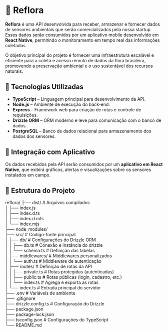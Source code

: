 # 🌿 Reflora

**Reflora** é uma API desenvolvida para receber, armazenar e fornecer dados de sensores ambientais que serão comercializados pela nossa startup. Esses dados serão consumidos por um aplicativo mobile desenvolvido em **React Native**, permitindo o monitoramento em tempo real das informações coletadas.

O objetivo principal do projeto é fornecer uma infraestrutura escalável e eficiente para a coleta e acesso remoto de dados da flora brasileira, promovendo a preservação ambiental e o uso sustentável dos recursos naturais.

## 🚀 Tecnologias Utilizadas

- **TypeScript** – Linguagem principal para desenvolvimento da API.
- **Node.js** – Ambiente de execução do back-end.
- **Express** – Framework web para criação de rotas e controle de requisições.
- **Drizzle ORM** – ORM moderno e leve para comunicação com o banco de dados.
- **PostgreSQL** – Banco de dados relacional para armazenamento dos dados dos sensores.

## 📱 Integração com Aplicativo

Os dados recebidos pela API serão consumidos por um **aplicativo em React Native**, que exibirá gráficos, alertas e visualizações sobre os sensores instalados em campo.

## 📂 Estrutura do Projeto

reflora/
├── dist/                    # Arquivos compilados  
│   ├── index.js  
│   ├── index.d.ts  
│   ├── index.d.mts  
│   └── index.mjs  
├── node_modules/  
├── src/                     # Código-fonte principal  
│   ├── db/                  # Configurações do Drizzle ORM  
│   │   ├── db.ts            # Conexão e instância do drizzle  
│   │   └── schema.ts        # Definição das tabelas  
│   ├── middlewares/         # Middlewares personalizados  
│   │   └── auth.ts          # Middleware de autenticação  
│   ├── routes/              # Definição de rotas da API  
│   │   ├── private.ts       # Rotas protegidas (autenticadas)  
│   │   ├── public.ts        # Rotas públicas (login, cadastro, etc.)  
│   │   └── index.ts         # Agrega e exporta as rotas  
│   └── index.ts             # Entrada principal do servidor  
├── .env                     # Variáveis de ambiente  
├── .gitignore  
├── drizzle.config.ts        # Configuração do Drizzle  
├── package.json  
├── package-lock.json  
├── tsconfig.json            # Configurações do TypeScript  
└── README.md  

